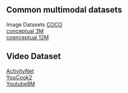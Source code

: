 ## Common multimodal datasets

Image Datasets
[COCO](https://cocodataset.org/#home)\
[conceptual 3M](https://ai.google.com/research/ConceptualCaptions/)\
[coenceptual 12M](https://github.com/google-research-datasets/conceptual-12m)

## Video  Dataset
[ActivityNet](http://activity-net.org/)\
[YouCook2](http://youcook2.eecs.umich.edu/download)\
[Youtube8M](https://research.google.com/youtube8m/index.html)


